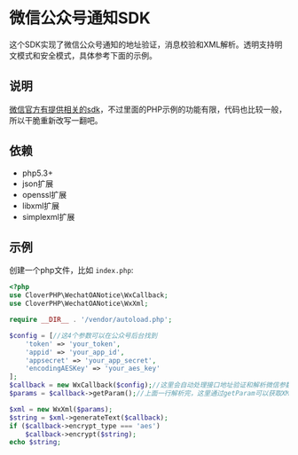 # 微信公众号通知SDK

这个SDK实现了微信公众号通知的地址验证，消息校验和XML解析。透明支持明文模式和安全模式，具体参考下面的示例。

## 说明

[微信官方有提供相关的sdk](https://wximg.gtimg.com/shake_tv/mpwiki/cryptoDemo.zip)，不过里面的PHP示例的功能有限，代码也比较一般，所以干脆重新改写一翻吧。

## 依赖

* php5.3+
* json扩展
* openssl扩展
* libxml扩展
* simplexml扩展

## 示例

创建一个php文件，比如 `index.php`: 

```php
<?php
use CloverPHP\WechatOANotice\WxCallback;
use CloverPHP\WechatOANotice\WxXml;

require __DIR__ . '/vendor/autoload.php';

$config = [//这4个参数可以在公众号后台找到
    'token' => 'your_token',
    'appid' => 'your_app_id',
    'appsecret' => 'your_app_secret',
    'encodingAESKey' => 'your_aes_key'
];
$callback = new WxCallback($config);//这里会自动处理接口地址验证和解析微信参数，如果不合法会直接中断
$params = $callback->getParam();//上面一行解析完，这里通过getParam可以获取XML对应的参数

$xml = new WxXml($params);
$string = $xml->generateText($callback);
if ($callback->encrypt_type === 'aes')
    $callback->encrypt($string);
echo $string;
```
